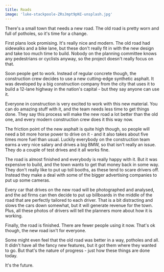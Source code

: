 ```yaml
---
title: Roads
image: 'luke-stackpoole-ZRsJmpt9pNI-unsplash.jpg'
---
```


<p class="lead">There's a small town that needs a new road. The old road is pretty worn and full of potholes, so it's time for a change.</p>

First plans look promising. It's really nice and modern. The old road had sidewalks and a bike lane, but these don't really fit in with the new design and take too much time to build. Nobody on the planning committee knows any pedestrians or cyclists anyway, so the project doesn't really focus on that.

Soon people get to work. Instead of regular concrete though, the construction crew decides to use a new cutting-edge synthetic asphalt. It was developed by a big construction company from the city that uses it to build a 12-lane highway in the nation's capital - but they say anyone can use it.

Everyone in construction is very excited to work with this new material. You can do amazing stuff with it, and the team needs less time to get things done. They say this process will make the new road a lot better than the old one, and every modern construction crew does it this way now.

The friction point of the new asphalt is quite high though, so people will need a bit more horse power to drive on it - and it also takes about five times more fuel than usual. Luckily everybody on the construction team earns a very nice salary and drives a big BMW, so that isn't really an issue. They do a couple of test drives and it all works fine.

The road is almost finished and everybody is really happy with it. But it was expensive to build, and the town wants to get that money back in some way. They don't really like to put up toll booths, as these tend to scare drivers off. Instead they make a deal with some of the bigger advertising companies to put up some cameras.

Every car that drives on the new road will be photographed and analysed, and the ad firms can then decide to put up billboards in the middle of the road that are perfectly tailored to each driver. That is a bit distracting and slows the cars down somewhat, but it will generate revenue for the town. Plus, all these photos of drivers will tell the planners more about how it is working.

Finally, the road is finished.
There are fewer people using it now. That's ok though, the new road isn't for everyone.

Some might even feel that the old road was better in a way, potholes and all. It didn't have all the fancy new features, but it got them where they wanted to go.
But that's the nature of progress - just how these things are done today.

It's the future.
